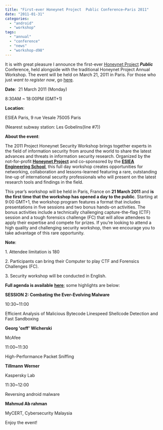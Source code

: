 ```yaml
---
title: "First-ever Honeynet Project  Public Conference–Paris 2011"
date: "2011-01-31"
categories: 
  - "android"
  - "workshop"
tags: 
  - "annual"
  - "conference"
  - "news"
  - "workshop-d98"
---
```


It is with great pleasure I announce the first-ever [Honeynet Project](https://www.honeynet.org/) **_Public_** Conference, held alongside with the traditional Honeynet Project Annual Workshop. The event will be held on March 21, 2011 in Paris. For those who just _want to register now_, go [here](http://www.regonline.com/2011_Honeynet_Project_Workshop).

**Date**:  21 March 2011 (Monday)

8:30AM ~ 18:00PM (GMT+1)

**Location**:

ESIEA Paris, 9 rue Vesale 75005 Paris

(Nearest subway station: Les Gobelins(line #7))

**About the event**:

The 2011 Project Honeynet Security Workshop brings together experts in the field of information security from around the world to share the latest advances and threats in information security research. Organized by the not-for-profit [**Honeynet Project**](https://www.honeynet.org/) and co-sponsored by the [**ESIEA Engineering School**](http://www.esiea.fr/), this full day workshop creates opportunities for networking, collaboration and lessons-learned featuring a rare, outstanding line-up of international security professionals who will present on the latest research tools and findings in the field. 

This year’s workshop will be held in Paris, France on **21 March 2011** and **is the first time that the workshop has opened a day to the public**. Starting at 9:00 GMT+1, the workshop program features a format that includes presentations in five sessions and two bonus hands-on activities. The bonus activities include a technically challenging capture-the-flag (CTF) session and a tough forensics challenge (FC) that will allow attendees to apply their expertise and compete for prizes. If you’re looking to attend a high quality and challenging security workshop, then we encourage you to take advantage of this rare opportunity.

**Note**:

1\. Attendee limitation is 180

2\. Participants can bring their Computer to play CTF and Forensics Challenges (FC).

3\. Security workshop will be conducted in English.

**Full agenda is available** [**here**](https://www.regonline.com/builder/site/tab1.aspx?EventID=929631); some highlights are below:

****SESSION 2: Combating the Ever-Evolving Malware****

10:30~11:00

Efficient Analysis of Malicious Bytecode Linespeed Shellcode Detection and Fast Sandboxing

**Georg 'oxff' Wicherski**

McAfee

11:00~11:30

High-Performance Packet Sniffing

**Tillmann Werner**

Kaspersky Lab

11:30~12:00

Reversing android malware

**Mahmud Ab rahman**

MyCERT, Cybersecurity Malaysia

Enjoy the event!
